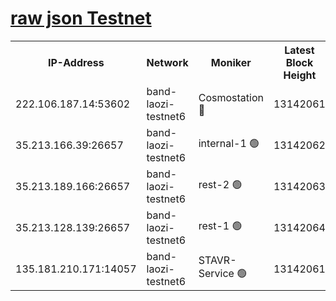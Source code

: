 
[raw json Testnet](https://rpc-check.bandt.stavr.tech/bandt/rpcbandt_result.json)
=

<table><tr><th>IP-Address</th><th>Network</th><th>Moniker</th><th>Latest Block Height</th><th>Earliest Block Height</th><th>Catching Up</th><th>Voting Power</th><th>Scan Time</th></tr><tr><td>222.106.187.14:53602</td><td>band-laozi-testnet6</td><td>Cosmostation 🔴</td><td>13142061</td><td>9380001</td><td>False</td><td>2203223</td><td>2023-11-22T02:35:19.365552064UTC</td></tr><tr><td>35.213.166.39:26657</td><td>band-laozi-testnet6</td><td>internal-1 🟢</td><td>13142062</td><td>13042062</td><td>False</td><td>0</td><td>2023-11-22T02:35:22.617461212UTC</td></tr><tr><td>35.213.189.166:26657</td><td>band-laozi-testnet6</td><td>rest-2 🟢</td><td>13142063</td><td>13042063</td><td>False</td><td>0</td><td>2023-11-22T02:35:23.804760615UTC</td></tr><tr><td>35.213.128.139:26657</td><td>band-laozi-testnet6</td><td>rest-1 🟢</td><td>13142064</td><td>13042064</td><td>False</td><td>0</td><td>2023-11-22T02:35:27.009734760UTC</td></tr><tr><td>135.181.210.171:14057</td><td>band-laozi-testnet6</td><td>STAVR-Service 🟢</td><td>13142061</td><td>13135001</td><td>False</td><td>0</td><td>2023-11-22T02:35:18.185525313UTC</td></tr></table>
